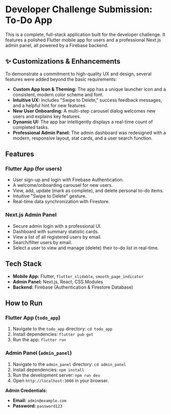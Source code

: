 # Developer Challenge Submission: To-Do App

This is a complete, full-stack application built for the developer challenge. It features a polished Flutter mobile app for users and a professional Next.js admin panel, all powered by a Firebase backend.

## ✨ Customizations & Enhancements
To demonstrate a commitment to high-quality UX and design, several features were added beyond the basic requirements:

* **Custom App Icon & Theming:** The app has a unique launcher icon and a consistent, modern color scheme and font.
* **Intuitive UX:** Includes "Swipe to Delete," success feedback messages, and a helpful hint for new features.
* **New User Onboarding:** A multi-step carousel dialog welcomes new users and explains key features.
* **Dynamic UI:** The app bar intelligently displays a real-time count of completed tasks.
* **Professional Admin Panel:** The admin dashboard was redesigned with a modern, responsive layout, stat cards, and a user search function.

## Features

### Flutter App (for users)
-   User sign-up and login with Firebase Authentication.
-   A welcome/onboarding carousel for new users.
-   View, add, update (mark as complete), and delete personal to-do items.
-   Intuitive "Swipe to Delete" gesture.
-   Real-time data synchronization with Firestore.

### Next.js Admin Panel
-   Secure admin login with a professional UI.
-   Dashboard with summary statistic cards.
-   View a list of all registered users by email.
-   Search/filter users by email.
-   Select a user to view and manage (delete) their to-do list in real-time.

## Tech Stack

-   **Mobile App:** Flutter, `flutter_slidable`, `smooth_page_indicator`
-   **Admin Panel:** Next.js, React, CSS Modules
-   **Backend:** Firebase (Authentication & Firestore Database)

## How to Run

### Flutter App (`todo_app`)
1.  Navigate to the `todo_app` directory: `cd todo_app`
2.  Install dependencies: `flutter pub get`
3.  Run the app: `flutter run`

### Admin Panel (`admin_panel`)
1.  Navigate to the `admin_panel` directory: `cd admin_panel`
2.  Install dependencies: `npm install`
3.  Run the development server: `npm run dev`
4.  Open `http://localhost:3000` in your browser.

**Admin Credentials:**
-   **Email:** `admin@example.com`
-   **Password:** `password123`
